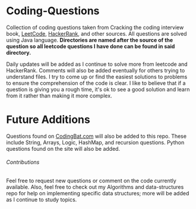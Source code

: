 # Coding-Questions
Collection of coding questions taken from Cracking the coding interview book, [LeetCode](https://leetcode.com/), [HackerRank](https://www.hackerrank.com/), and other sources. All questions are solved using Java language. **Directories are named after the source of the question so all leetcode questions I have done can be found in said directory.** 

Daily updates will be added as I continue to solve more from leetcode and HackerRank. Comments will also be added eventually for others trying to understand files. I try to come up or find the easiest solutions to problems to ensure the comprehension of the code is clear. I like to believe that if a question is giving you a rough time, it's ok to see a good solution and learn from it rather than making it more complex.

# Future Additions
Questions found on [CodingBat.com](https://codingbat.com/) will also be added to this repo. These include String, Arrays, Logic, HashMap, and recursion questions. Python questions found on the site will also be added.

###### Contributions
Feel free to request new questions or comment on the code currently available. Also, feel free to check out my Algorithms and data-structures repo for help on implementing specific data structures; more will be added as I continue to study topics.
